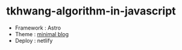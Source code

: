 # tkhwang-algorithm-in-javascript

- Framework : Astro
- Theme : [minimal blog](https://github.com/LekoArts/astro-theme-minimal-blog)
- Deploy : netlify
